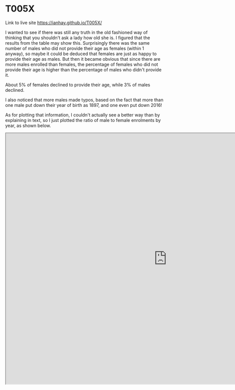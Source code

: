 # T005X

Link to live site https://ianhay.github.io/T005X/

I wanted to see if there was still any truth in the old fashioned way of thinking that you shouldn't ask a lady how old she is.  I figured that the results from the table may show this.  Surprisingly there was the same number of males who did not provide their age as females (within 1 anyway), so maybe it could be deduced that females are just as happy to provide their age as males.  But then it became obvious that since there are more males enrolled than females, the percentage of females who did not provide their age is higher than the percentage of males who didn't provide it.  

About 5% of females declined to provide their age, while 3% of males declined.

I also noticed that more males made typos, based on the fact that more than one male put down their year of birth as 1897, and one even put down 2016!

As for plotting that information, I couldn't actually see a better way than by explaining in text, so I just plotted the ratio of male to female enrolments by year, as shown below.


<iframe src="https://docs.google.com/spreadsheets/d/1OkrFN5RvGshxefPxXQD4ZSRz9sBR8-vbEzXiWsvYtT0/pubchart?oid=1885533467&amp;format=interactive" width="1024" height="800"></iframe>
